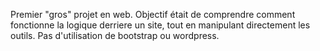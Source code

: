 Premier "gros" projet en web.
Objectif était de comprendre comment fonctionne la logique derriere un site, tout en manipulant directement les outils.
Pas d'utilisation de bootstrap ou wordpress.

